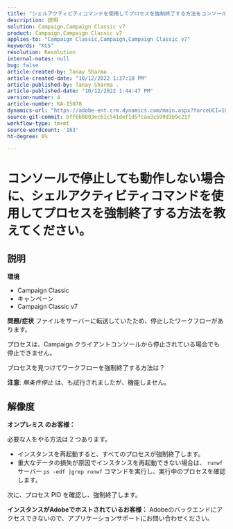 ```yaml
---
title: "シェルアクティビティコマンドを使用してプロセスを強制終了する方法をコンソールで停止できない場合は？"
description: 説明
solution: Campaign,Campaign Classic v7
product: Campaign,Campaign Classic v7
applies-to: "Campaign Classic,Campaign,Campaign Classic v7"
keywords: "KCS"
resolution: Resolution
internal-notes: null
bug: false
article-created-by: Tanay Sharma .
article-created-date: "10/12/2022 1:37:18 PM"
article-published-by: Tanay Sharma .
article-published-date: "10/12/2022 1:44:47 PM"
version-number: 4
article-number: KA-15078
dynamics-url: "https://adobe-ent.crm.dynamics.com/main.aspx?forceUCI=1&pagetype=entityrecord&etn=knowledgearticle&id=873dc8f7-324a-ed11-bba2-0022480868ff"
source-git-commit: bff6b8803ec61c541def1d5fcaa3c599d3b9c21f
workflow-type: tm+mt
source-wordcount: '163'
ht-degree: 6%

---
```


# コンソールで停止しても動作しない場合に、シェルアクティビティコマンドを使用してプロセスを強制終了する方法を教えてください。

## 説明

<b>環境</b>
- Campaign Classic
- キャンペーン
- Campaign Classic v7



<b>問題/症状</b>
ファイルをサーバーに転送していたため、停止したワークフローがあります。

プロセスは、Campaign クライアントコンソールから停止されている場合でも停止できません。

プロセスを見つけてワークフローを強制終了する方法は？

<b>注意</b>: *無条件停止* は、も試行されましたが、機能しません。


## 解像度


<b>オンプレミス</b><b> のお客様：</b>

必要な人をやる方法は 2 つあります。

- インスタンスを再起動すると、すべてのプロセスが強制終了します。
- 重大なデータの損失が原因でインスタンスを再起動できない場合は、 `runwf` サーバー `ps -edf |grep runwf` コマンドを実行し、実行中のプロセスを確認します。


次に、プロセス PID を確認し、強制終了します。

<b>インスタンスがAdobeでホストされているお客様：</b> Adobeのバックエンドにアクセスできないので、アプリケーションサポートにお問い合わせください。

